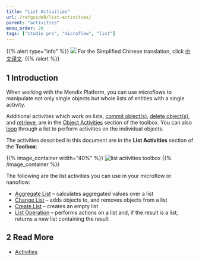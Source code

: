 ```yaml
---
title: "List Activities"
url: /refguide8/list-activities/
parent: "activities"
menu_order: 20
tags: ["studio pro", "microflow", "list"]
---
```


{{% alert type="info" %}}
<img src="attachments/chinese-translation/china.png" style="display: inline-block; margin: 0" /> For the Simplified Chinese translation, click [中文译文](https://cdn.mendix.tencent-cloud.com/documentation/refguide8/list-activities.pdf).
{{% /alert %}}

## 1 Introduction

When working with the Mendix Platform, you can use microflows to manipulate not only single objects but whole lists of entities with a single activity.

Additional activities which work on lists, [commit object(s)](committing-objects), [delete object(s)](deleting-objects), and [retrieve](retrieve), are in the [Object Activities](object-activities) section of the toolbox. You can also [loop](loop) through a list to perform activities on the individual objects.

The activities described in this document are in the **List Activities** section of the **Toolbox**:

{{% image_container width="40%" %}}
![list activities toolbox](attachments/list-activities/list-activities-toolbox.png)
{{% /image_container %}}

The following are the list activities you can use in your microflow or nanoflow:

* [Aggregate List](aggregate-list) – calculates aggregated values over a list
* [Change List](change-list) – adds objects to, and removes objects from a list
* [Create List](create-list) – creates an empty list
* [List Operation](list-operation) – performs actions on a list and, if the result is a list, returns a new list containing the result

## 2 Read More

* [Activities](activities)
